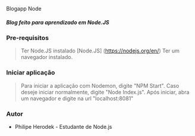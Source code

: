 Blogapp Node

##### Blog feito para aprendizado em Node.JS

### Pre-requisitos
>Ter Node.JS instalado [Node.JS] (https://nodejs.org/en/)
>Ter um navegador instalado.

### Iniciar aplicação
>Para iniciar a aplicação com Nodemon, digite "NPM Start". Caso deseje iniciar normalmente, digite "Node Index.js".
>Após iniciar, abra um navegador e digite na url "localhost:8081"


### Autor
* Philipe Herodek - Estudante de Node.js

